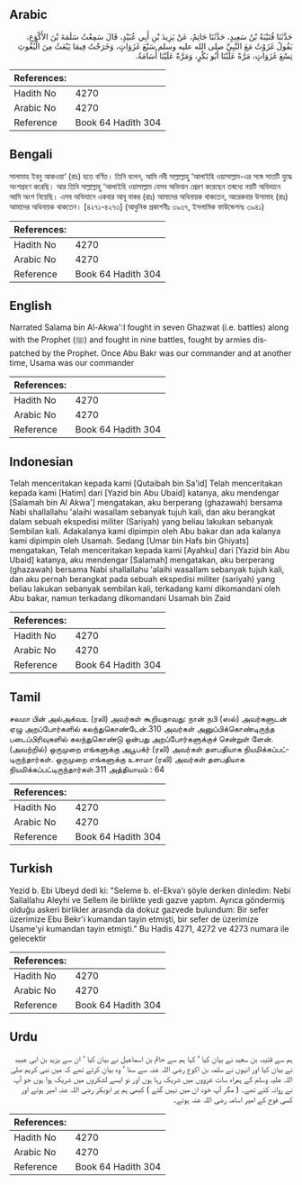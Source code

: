 ## Arabic


<div dir="rtl" lang="ar" style={{fontSize:'larger',backgroundColor:'#f8f9fa',padding:20}}>
حَدَّثَنَا قُتَيْبَةُ بْنُ سَعِيدٍ، حَدَّثَنَا حَاتِمٌ، عَنْ يَزِيدَ بْنِ أَبِي عُبَيْدٍ، قَالَ سَمِعْتُ سَلَمَةَ بْنَ الأَكْوَعِ، يَقُولُ غَزَوْتُ مَعَ النَّبِيِّ صلى الله عليه وسلم سَبْعَ غَزَوَاتٍ، وَخَرَجْتُ فِيمَا يَبْعَثُ مِنَ الْبُعُوثِ تِسْعَ غَزَوَاتٍ، مَرَّةً عَلَيْنَا أَبُو بَكْرٍ، وَمَرَّةً عَلَيْنَا أُسَامَةُ‏.‏
</div>
<div style={{backgroundColor:'#f8f9fa',padding:20, marginBottom: 10}}><table> <thead> <tr> <th>References:</th> <th></th> </tr> </thead> <tbody><tr><td>Hadith No</td><td>4270</td></tr><tr><td>Arabic No</td><td>4270</td></tr><tr><td>Reference</td><td>Book 64 Hadith 304</td></tr></tbody></table></div>

## Bengali


<div dir="ltr" lang="bn" style={{fontSize:'larger',backgroundColor:'#f8f9fa',padding:20}}>
সালামাহ ইবনু আকওয়া‘ (রাঃ) হতে বর্ণিত। তিনি বলেন, আমি নবী সাল্লাল্লাহু ‘আলাইহি ওয়াসাল্লাম-এর সঙ্গে সাতটি যুদ্ধে অংশগ্রহণ করেছি। আর তিনি সাল্লাল্লাহু ‘আলাইহি ওয়াসাল্লাম যেসব অভিযান প্রেরণ করেছেন তন্মধ্যে নয়টি অভিযানে আমি অংশ নিয়েছি। এসব অভিযানে একবার আবূ বাকর (রাঃ) আমাদের অধিনায়ক থাকতেন, আরেকবার উসামাহ (রাঃ) আমাদের অধিনায়ক থাকতেন। [৪২৭১-৪২৭৩] (আধুনিক প্রকাশনীঃ ৩৯৩৭, ইসলামিক ফাউন্ডেশনঃ ৩৯৪১)
</div>
<div style={{backgroundColor:'#f8f9fa',padding:20, marginBottom: 10}}><table> <thead> <tr> <th>References:</th> <th></th> </tr> </thead> <tbody><tr><td>Hadith No</td><td>4270</td></tr><tr><td>Arabic No</td><td>4270</td></tr><tr><td>Reference</td><td>Book 64 Hadith 304</td></tr></tbody></table></div>

## English


<div dir="ltr" lang="en" style={{fontSize:'larger',backgroundColor:'#f8f9fa',padding:20}}>
Narrated Salama bin Al-Akwa':I fought in seven Ghazwat (i.e. battles) along with the Prophet (ﷺ) and fought in nine battles, fought by armies dispatched by the Prophet. Once Abu Bakr was our commander and at another time, Usama was our commander
</div>
<div style={{backgroundColor:'#f8f9fa',padding:20, marginBottom: 10}}><table> <thead> <tr> <th>References:</th> <th></th> </tr> </thead> <tbody><tr><td>Hadith No</td><td>4270</td></tr><tr><td>Arabic No</td><td>4270</td></tr><tr><td>Reference</td><td>Book 64 Hadith 304</td></tr></tbody></table></div>

## Indonesian


<div dir="ltr" lang="id" style={{fontSize:'larger',backgroundColor:'#f8f9fa',padding:20}}>
Telah menceritakan kepada kami [Qutaibah bin Sa'id] Telah menceritakan kepada kami [Hatim] dari [Yazid bin Abu Ubaid] katanya, aku mendengar [Salamah bin Al Akwa'] mengatakan, aku berperang (ghazawah) bersama Nabi shallallahu 'alaihi wasallam sebanyak tujuh kali, dan aku berangkat dalam sebuah ekspedisi militer (Sariyah) yang beliau lakukan sebanyak Sembilan kali. Adakalanya kami dipimpin oleh Abu bakar dan ada kalanya kami dipimpin oleh Usamah. Sedang [Umar bin Hafs bin Ghiyats] mengatakan, Telah menceritakan kepada kami [Ayahku] dari [Yazid bin Abu Ubaid] katanya, aku mendengar [Salamah] mengatakan, aku berperang (ghazawah) bersama Nabi shallallahu 'alaihi wasallam sebanyak tujuh kali, dan aku pernah berangkat pada sebuah ekspedisi militer (sariyah) yang beliau lakukan sebanyak sembilan kali, terkadang kami dikomandani oleh Abu bakar, namun terkadang dikomandani Usamah bin Zaid
</div>
<div style={{backgroundColor:'#f8f9fa',padding:20, marginBottom: 10}}><table> <thead> <tr> <th>References:</th> <th></th> </tr> </thead> <tbody><tr><td>Hadith No</td><td>4270</td></tr><tr><td>Arabic No</td><td>4270</td></tr><tr><td>Reference</td><td>Book 64 Hadith 304</td></tr></tbody></table></div>

## Tamil


<div dir="ltr" lang="ta" style={{fontSize:'larger',backgroundColor:'#f8f9fa',padding:20}}>
சலமா பின் அல்அக்வஉ (ரலி) அவர்கள் கூறியதாவது: நான் நபி (ஸல்) அவர்களுடன் ஏழு அறப்போர்களில் கலந்துகொண்டேன்.310 அவர்கள் அனுப்பிக்கொண்டிருந்த படைப்பிரிவுகளில் கலந்துகொண்டு ஒன்பது அறப்போர்களுக்குச் சென்றுள் ளேன். (அவற்றில்) ஒருமுறை எங்களுக்கு அபூபக்ர் (ரலி) அவர்கள் தளபதியாக நியமிக்கப்பட்டிருந்தார்கள். ஒருமுறை எங்களுக்கு உசாமா (ரலி) அவர்கள் தளபதியாக நியமிக்கப்பட்டிருந்தார்கள்.311 அத்தியாயம் : 64
</div>
<div style={{backgroundColor:'#f8f9fa',padding:20, marginBottom: 10}}><table> <thead> <tr> <th>References:</th> <th></th> </tr> </thead> <tbody><tr><td>Hadith No</td><td>4270</td></tr><tr><td>Arabic No</td><td>4270</td></tr><tr><td>Reference</td><td>Book 64 Hadith 304</td></tr></tbody></table></div>

## Turkish


<div dir="ltr" lang="tr" style={{fontSize:'larger',backgroundColor:'#f8f9fa',padding:20}}>
Yezid b. Ebi Ubeyd dedi ki: "Seleme b. el-Ekva'ı şöyle derken dinledim: Nebi Sallallahu Aleyhi ve Sellem ile birlikte yedi gazve yaptım. Ayrıca göndermiş olduğu askeri birlikler arasında da dokuz gazvede bulundum: Bir sefer üzerimize Ebu Bekr'i kumandan tayin etmişti, bir sefer de üzerimize Usame'yi kumandan tayin etmişti." Bu Hadis 4271, 4272 ve 4273 numara ile gelecektir
</div>
<div style={{backgroundColor:'#f8f9fa',padding:20, marginBottom: 10}}><table> <thead> <tr> <th>References:</th> <th></th> </tr> </thead> <tbody><tr><td>Hadith No</td><td>4270</td></tr><tr><td>Arabic No</td><td>4270</td></tr><tr><td>Reference</td><td>Book 64 Hadith 304</td></tr></tbody></table></div>

## Urdu


<div dir="rtl" lang="ur" style={{fontSize:'larger',backgroundColor:'#f8f9fa',padding:20}}>
ہم سے قتیبہ بن سعید نے بیان کیا ‘ کہا ہم سے حاتم بن اسماعیل نے بیان کیا ‘ ان سے یزید بن ابی عبید نے بیان کیا اور انہوں نے سلمہ بن اکوع رضی اللہ عنہ سے سنا ‘ وہ بیان کرتے تھے کہ میں نبی کریم صلی اللہ علیہ وسلم کے ہمراہ سات غزووں میں شریک رہا ہوں اور نو ایسے لشکروں میں شریک ہوا ہوں جو آپ نے روانہ کئے تھے۔ ( مگر آپ خود ان میں نہیں گئے ) کبھی ہم پر ابوبکر رضی اللہ عنہ امیر ہوئے اور کسی فوج کے امیر اسامہ رضی اللہ عنہ ہوئے۔
</div>
<div style={{backgroundColor:'#f8f9fa',padding:20, marginBottom: 10}}><table> <thead> <tr> <th>References:</th> <th></th> </tr> </thead> <tbody><tr><td>Hadith No</td><td>4270</td></tr><tr><td>Arabic No</td><td>4270</td></tr><tr><td>Reference</td><td>Book 64 Hadith 304</td></tr></tbody></table></div>